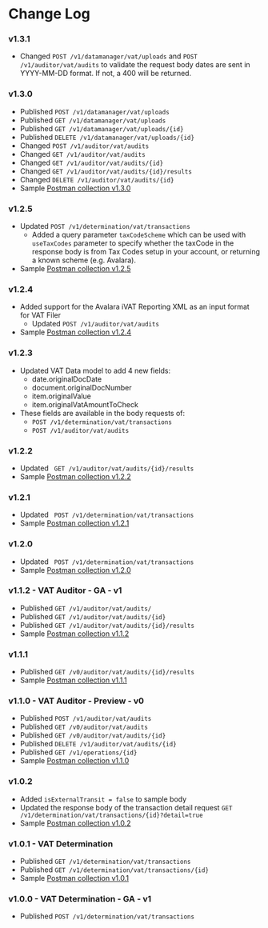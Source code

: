 # Change Log
### v1.3.1
* Changed ``` POST /v1/datamanager/vat/uploads ``` and ``` POST /v1/auditor/vat/audits ``` to validate the request body dates are sent in YYYY-MM-DD format. If not, a 400 will be returned.

### v1.3.0
* Published ``` POST /v1/datamanager/vat/uploads ```
* Published ``` GET /v1/datamanager/vat/uploads ```
* Published ``` GET /v1/datamanager/vat/uploads/{id} ```
* Published ``` DELETE /v1/datamanager/vat/uploads/{id} ```
* Changed ``` POST /v1/auditor/vat/audits ```
* Changed ``` GET /v1/auditor/vat/audits ```
* Changed ``` GET /v1/auditor/vat/audits/{id} ```
* Changed ``` GET /v1/auditor/vat/audits/{id}/results ```
* Changed ``` DELETE /v1/auditor/vat/audits/{id} ```
* Sample [Postman collection v1.3.0](Tax%20Agile%20-%20sample%20collection%20-%20v1.3.0.postman_collection.json)

### v1.2.5
* Updated ``` POST /v1/determination/vat/transactions ``` 
  * Added a query parameter ``` taxCodeScheme ``` which can be used with ``` useTaxCodes ``` parameter to specify whether the taxCode in the response body is from Tax Codes setup in your account, or returning a known scheme (e.g. Avalara).
* Sample [Postman collection v1.2.5](Tax%20Agile%20-%20sample%20collection%20-%20v1.2.5.postman_collection.json)

### v1.2.4
* Added support for the Avalara iVAT Reporting XML as an input format for VAT Filer
  *  Updated ``` POST /v1/auditor/vat/audits ```
* Sample [Postman collection v1.2.4](Tax%20Agile%20-%20sample%20collection%20-%20v1.2.4.postman_collection.json)

### v1.2.3
* Updated VAT Data model to add 4 new fields:
  * date.originalDocDate
  * document.originalDocNumber
  * item.originalValue
  * item.originalVatAmountToCheck
* These fields are available in the body requests of: 
  * ``` POST /v1/determination/vat/transactions ```
  * ``` POST /v1/auditor/vat/audits ```

### v1.2.2
* Updated ``` GET /v1/auditor/vat/audits/{id}/results```
* Sample [Postman collection v1.2.2](Tax%20Agile%20-%20sample%20collection%20-%20v1.2.2.postman_collection.json)

### v1.2.1
* Updated ``` POST /v1/determination/vat/transactions```
* Sample [Postman collection v1.2.1](Tax%20Agile%20-%20sample%20collection%20-%20v1.2.1.postman_collection.json)

### v1.2.0
* Updated ``` POST /v1/determination/vat/transactions```
* Sample [Postman collection v1.2.0](Tax%20Agile%20-%20sample%20collection%20-%20v1.2.0.postman_collection.json)

### v1.1.2 - VAT Auditor - GA - v1
* Published ``` GET /v1/auditor/vat/audits/ ```
* Published ``` GET /v1/auditor/vat/audits/{id} ```
* Published ``` GET /v1/auditor/vat/audits/{id}/results ```
* Sample [Postman collection v1.1.2](Tax%20Agile%20-%20sample%20collection%20-%20v1.1.2.postman_collection.json)

### v1.1.1
* Published ``` GET /v0/auditor/vat/audits/{id}/results ```
* Sample [Postman collection v1.1.1](Tax%20Agile%20-%20sample%20collection%20-%20v1.1.1.postman_collection.json)

### v1.1.0 - VAT Auditor - Preview - v0
* Published ``` POST /v1/auditor/vat/audits ```
* Published ``` GET /v0/auditor/vat/audits ```
* Published ``` GET /v0/auditor/vat/audits/{id} ```
* Published ``` DELETE /v1/auditor/vat/audits/{id} ```
* Published ``` GET /v1/operations/{id} ```
* Sample [Postman collection v1.1.0](Tax%20Agile%20-%20sample%20collection%20-%20v1.1.0.postman_collection.json)

### v1.0.2
* Added ```isExternalTransit = false``` to sample body
* Updated the response body of the transaction detail request
```GET /v1/determination/vat/transactions/{id}?detail=true```
* Sample [Postman collection v1.0.2](Tax%20Agile%20-%20sample%20collection%20-%20v1.0.2.postman_collection.json)

### v1.0.1 - VAT Determination 
* Published ```GET /v1/determination/vat/transactions```
* Published ```GET /v1/determination/vat/transactions/{id}```
* Sample [Postman collection v1.0.1](Tax%20Agile%20-%20sample%20collection%20-%20v1.0.1.postman_collection.json)

### v1.0.0 - VAT Determination - GA - v1
* Published ```POST /v1/determination/vat/transactions```
